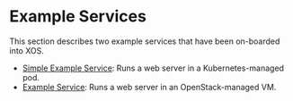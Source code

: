 # Example Services

This section describes two example services that have been on-boarded
into XOS.

* [Simple Example Service](simpleexampleservice/simple-example-service.md): Runs a web server in a Kubernetes-managed pod.
* [Example Service](exampleservice/example-service.md): Runs a web server in an OpenStack-managed VM.
